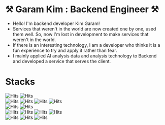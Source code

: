 <h1>⚒ Garam Kim : Backend Engineer ⚒</h1>

- Hello! I'm backend developer Kim Garam!
- Services that weren't in the world are now created one by one, used them well. So, now I'm lost in development to make services that weren't in the world.
- If there is an interesting technology, I am a developer who thinks it is a fun experience to try and apply it rather than fear.
- I mainly applied AI analysis data and analysis technology to Backend and developed a service that serves the client.

<h1>Stacks</h1>

![Hits](https://img.shields.io/badge/Java-orange?style=flat-square&logo=Java&logoColor=white) ![Hits](https://img.shields.io/badge/Python-3766AB?style=flat-square&logo=Python&logoColor=white) <br>
 ![Hits](https://img.shields.io/badge/JSP-orange?style=flat-square&logo=java&logoColor=white) ![Hits](https://img.shields.io/badge/Spring_Boot-DeepBlue?style=flat-square&logo=SpringBoot&logoColor=white) ![Hits](https://img.shields.io/badge/MyBatis-gray?style=flat-square&logo=Textpattern&logoColor=white) ![Hits](https://img.shields.io/badge/REST_API-gray?style=flat-square&logo=Textpattern&logoColor=white)<br>
![Hits](https://img.shields.io/badge/React_Native-00D9FF?style=flat-square&logo=React&logoColor=white) ![Hits](https://img.shields.io/badge/Android-deepgreen?style=flat-square&logo=Android&logoColor=white)<br>
![Hits](https://img.shields.io/badge/GCP-red?style=flat-square&logo=Googlecloud&logoColor=white) ![Hits](https://img.shields.io/badge/NCP-darkgreen?style=flat-square&logo=naver&logoColor=white) ![Hits](https://img.shields.io/badge/Docker-blue?style=flat-square&logo=Docker&logoColor=white) ![Hits](https://img.shields.io/badge/Jenkins-red?style=flat-square&logo=Jenkins&logoColor=white)<br>
![Hits](https://img.shields.io/badge/MariaDB-darkblue?style=flat-square&logo=MariaDB&logoColor=white) ![Hits](https://img.shields.io/badge/MYSQL-1500BA?style=flat-square&logo=MYSQL&logoColor=white) ![Hits](https://img.shields.io/badge/Firebase-FFA400?style=flat-square&logo=Firebase&logoColor=white)<br>
